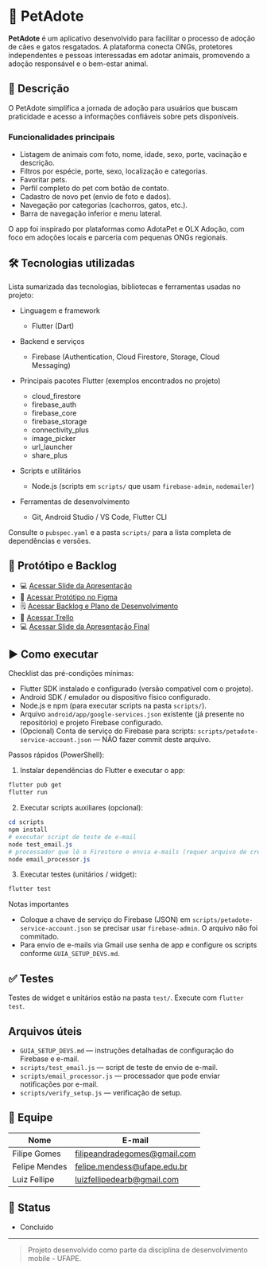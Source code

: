 # 🐾 PetAdote

**PetAdote** é um aplicativo desenvolvido para facilitar o processo de adoção de cães e gatos resgatados. A plataforma conecta ONGs, protetores independentes e pessoas interessadas em adotar animais, promovendo a adoção responsável e o bem-estar animal.

## 📱 Descrição

O PetAdote simplifica a jornada de adoção para usuários que buscam praticidade e acesso a informações confiáveis sobre pets disponíveis.

### Funcionalidades principais
- Listagem de animais com foto, nome, idade, sexo, porte, vacinação e descrição.
- Filtros por espécie, porte, sexo, localização e categorias.
- Favoritar pets.
- Perfil completo do pet com botão de contato.
- Cadastro de novo pet (envio de foto e dados).
- Navegação por categorias (cachorros, gatos, etc.).
- Barra de navegação inferior e menu lateral.

O app foi inspirado por plataformas como AdotaPet e OLX Adoção, com foco em adoções locais e parceria com pequenas ONGs regionais.

## 🛠️ Tecnologias utilizadas

Lista sumarizada das tecnologias, bibliotecas e ferramentas usadas no projeto:

- Linguagem e framework
	- Flutter (Dart)

- Backend e serviços
	- Firebase (Authentication, Cloud Firestore, Storage, Cloud Messaging)

- Principais pacotes Flutter (exemplos encontrados no projeto)
	- cloud_firestore
	- firebase_auth
	- firebase_core
	- firebase_storage
	- connectivity_plus
	- image_picker
	- url_launcher
	- share_plus

- Scripts e utilitários
	- Node.js (scripts em `scripts/` que usam `firebase-admin`, `nodemailer`)

- Ferramentas de desenvolvimento
	- Git, Android Studio / VS Code, Flutter CLI

Consulte o `pubspec.yaml` e a pasta `scripts/` para a lista completa de dependências e versões.

## 📌 Protótipo e Backlog

- 💻 [Acessar Slide da Apresentação](https://drive.google.com/file/d/1tppseJlAEVGzjT-a2wD1QehMJmntJ_7B/view?usp=drivesdk)
- 🔗 [Acessar Protótipo no Figma](https://www.figma.com/design/c52xd53drkQAqOK8SjchHO/PetAdote?node-id=0-1&p=f)
- 🗒️ [Acessar Backlog e Plano de Desenvolvimento](https://docs.google.com/document/d/1uuX4fHcee58DXW6_sza1U6ltoJ_X_spGoUQ33atCouE/edit?usp=drive_link)
- 📝 [Acessar Trello](https://trello.com/b/pmKufRar/kanban-quadro-modelo)
- 💻 [Acessar Slide da Apresentação Final](https://drive.google.com/file/d/1YibIQhMkB0ajC5T5-TIXwqlTCXakbSrp/view?usp=sharing)


## ▶️ Como executar

Checklist das pré-condições mínimas:

- Flutter SDK instalado e configurado (versão compatível com o projeto).
- Android SDK / emulador ou dispositivo físico configurado.
- Node.js e npm (para executar scripts na pasta `scripts/`).
- Arquivo `android/app/google-services.json` existente (já presente no repositório) e projeto Firebase configurado.
- (Opcional) Conta de serviço do Firebase para scripts: `scripts/petadote-service-account.json` — NÃO fazer commit deste arquivo.

Passos rápidos (PowerShell):

1) Instalar dependências do Flutter e executar o app:

```powershell
flutter pub get
flutter run
```

2) Executar scripts auxiliares (opcional):

```powershell
cd scripts
npm install
# executar script de teste de e-mail
node test_email.js
# processador que lê o Firestore e envia e-mails (requer arquivo de credenciais)
node email_processor.js
```

3) Executar testes (unitários / widget):

```powershell
flutter test
```

Notas importantes
- Coloque a chave de serviço do Firebase (JSON) em `scripts/petadote-service-account.json` se precisar usar `firebase-admin`. O arquivo não foi commitado.
- Para envio de e-mails via Gmail use senha de app e configure os scripts conforme `GUIA_SETUP_DEVS.md`.

## ✅ Testes

Testes de widget e unitários estão na pasta `test/`. Execute com `flutter test`.

## Arquivos úteis

- `GUIA_SETUP_DEVS.md` — instruções detalhadas de configuração do Firebase e e-mail.
- `scripts/test_email.js` — script de teste de envio de e-mail.
- `scripts/email_processor.js` — processador que pode enviar notificações por e-mail.
- `scripts/verify_setup.js` — verificação de setup.

## 👥 Equipe

| Nome | E-mail |
|---|---|
| Filipe Gomes | filipeandradegomes@gmail.com |
| Felipe Mendes | felipe.mendess@ufape.edu.br |
| Luiz Fellipe | luizfellipedearb@gmail.com |

## 🚧 Status

- Concluído

---

> Projeto desenvolvido como parte da disciplina de desenvolvimento mobile - UFAPE.